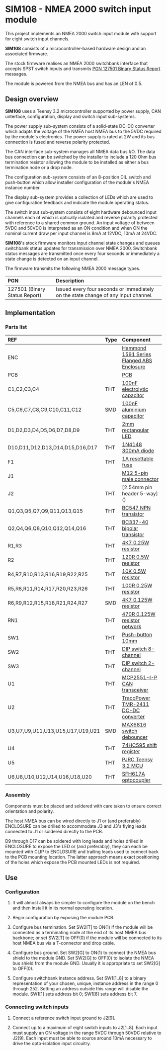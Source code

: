 # SIM108 - NMEA 2000 switch input module

This project implements an NMEA 2000 switch input module with
support for eight switch input channels.

__SIM108__ consists of a microcontroller-based hardware design
and an associated firmware.

The stock firmware realises an NMEA 2000 switchbank interface
that accepts SPST switch inputs and transmits
[PGN 127501 Binary Status Report]()
messages.

The module is powered from the NMEA bus and has an LEN of 0.5.

## Design overview

__SIM108__ uses a Teensy 3.2 microcontroller supported by power
supply, CAN unterface, configuration, display and switch input
sub-systems.

The power supply sub-system consists of a solid-state DC-DC
converter which adapts the voltage of the NMEA host NMEA bus to
the 5VDC required by the module's electronics.
The power supply is rated at 2W and its bus connection is fused
and reverse polarity protected.

The CAN interface sub-system manages all NMEA data bus I/O.
The data bus connection can be switched by the installer to
include a 120 Ohm bus termination resistor allowing the module
to be installed as either a bus termination node or a drop node.

The configuration sub-system consists of an 8-position DIL switch
and push-button which allow installer configuration of the module's
NMEA instance number.

The display sub-system provides a collection of LEDs which are used
to give configuration feedback and indicate the module operating
status.

The switch input sub-system consists of eight hardware debounced
input channels each of which is optically isolated and reverse
polarity protected with reference to a shared common ground.
An input voltage of between 5VDC and 50VDC is interpreted as
an ON condition and when ON the nominal current draw per input
channel is 8mA at 12VDC, 10mA at 24VDC.

__SIM108__'s stock firmware monitors input channel state changes
and queues switchbank status updates for transmission over NMEA 2000.
Switchbank status messages are transmitted once every four seconds or
immediately a state change is detected on an input channel.

The firmware transmits the following NMEA 2000 message types.

| PGN  | Description |
| :--- | :--- |
|127501 (Binary Status Report) | Issued every four seconds or immediately on the state change of any input channel. |

## Implementation

### Parts list
         
| REF                              | Type | Component               |
| :---                             | :--- | :---          |
| ENC                              |      | [Hammond 1591 Series Flanged ABS Enclosure](https://uk.rs-online.com/web/p/general-purpose-enclosures/7417477) |
| PCB                              |      | [PCB](./ROM104.brd.pdf) |
| C1,C2,C3,C4                      | THT  | [100nF electrolytic capacitor](https://uk.rs-online.com/web/p/aluminium-capacitors/8624146) |
| C5,C6,C7,C8,C9,C10,C11,C12       | SMD  | [100nF aluminium capacitor](https://uk.rs-online.com/web/p/aluminium-capacitors/8388005) |
| D1,D2,D3,D4,D5,D6,D7,D8,D9       | THT  | [2mm rectangular LED](https://uk.rs-online.com/web/p/leds/2292447) |
| D10,D11,D12,D13,D14,D15,D16,D17  | THT  | [1N4148 300mA diode](https://uk.rs-online.com/web/p/switching-diodes/7390290) |
| F1                               | THT  | [1A resettable fuse](https://uk.rs-online.com/web/p/resettable-fuses/6571772) |
| J1                               |      | [M12 5-pin male connector](https://uk.rs-online.com/web/p/industrial-circular-connectors/8771154) |
| J2                               | THT  | [2.54mm pin header 5-way] () |
| Q1,Q3,Q5,Q7,Q9,Q11,Q13,Q15       | THT  | [BC547 NPN transistor](https://uk.rs-online.com/web/p/bipolar-transistors/6711113) |
| Q2,Q4,Q6,Q8,Q10,Q12,Q14,Q16      | THT  | [BC337-40 bipolar transistor]() |
| R1,R3                            | THT  | [4K7 0.25W resistor]() |
| R2                               | THT  | [120R 0.5W resistor]() |
| R4,R7,R10,R13,R16,R19,R22,R25    | THT  | [10K 0.5W resistor]() |
| R5,R8,R11,R14,R17,R20,R23,R26    | THT  | [100R 0.25W resistor]() |
| R6,R9,R12,R15,R18,R21,R24,R27    | SMD  | [4K7 0.125W resistor]() |
| RN1                              | THT  | [470R 0.125W resistor network](https://uk.rs-online.com/web/p/resistor-arrays/5224273) |
| SW1                              | THT  | [Push-button 10mm](https://uk.rs-online.com/web/p/keyboard-switches/0102327) |
| SW2                              | THT  | [DIP switch 8-channel](https://uk.rs-online.com/web/p/dip-sip-switches/7561347/) |
| SW3                              | THT  | [DIP switch 2-channel](https://uk.rs-online.com/web/p/dip-sip-switches/1774261) |
| U1                               | THT  | [MCP2551-I-P CAN transceiver](https://uk.rs-online.com/web/p/can-interface-ics/8767259) |
| U2                               | THT  | [TracoPower TMR-2411 DC-DC converter](https://uk.rs-online.com/web/p/dc-dc-converters/4338258) |
| U3,U7,U9,U11,U13,U15,U17,U19,U21 | SMD  | [MAX6816 switch debouncer](https://uk.rs-online.com/web/p/bounce-eliminator-ics/1899248) |
| U4                               | THT  | [74HC595 shift register](https://uk.rs-online.com/web/p/counter-ics/7091971) |
| U5                               | THT  | [PJRC Teensy 3.2 MCU](https://www.pjrc.com/store/teensy32.html) |
| U6,U8,U10,U12,U14,U16,U18,U20    | THT  | [SFH617A optocoupler](https://uk.rs-online.com/web/p/optocouplers/1807182) |

### Assembly

Components must be placed and soldered with care taken to ensure
correct orientation and polarity.

The host NMEA bus can be wired directly to J1 or (and preferably)
ENCLOSURE can be drilled to accommodate J3 and J3's flying leads
connected to J1 or soldered directly to the PCB.

D9 through D17 can be soldered with long leads and holes drilled in
ENCLOSURE to expose the LED or (and preferably), they can each be
mounted with CLIP to ENCLOSURE and trailing leads used to connect
back to the PCB mounting location.
The latter approach means exact positioning of the holes which
expose the PCB mounted LEDs is not required.

## Use

### Configuration

1. It will almost always be simpler to configure the module on the bench
   and then install it in its normal operating location.

2. Begin configuration by exposing the module PCB.

3. Configure bus termination.
   Set SW2[T] to ON(1) if the module will be connected as a terminating node
   at the end of its host NMEA bus backbone; or
   set SW2[T] to OFF(0) if the module will be connected to its host NMEA bus
   via a T-connector and drop cable.

4. Configure bus ground.
   Set SW2[G] to ON(1) to connect the NMEA bus shield to the module GND.
   Set SW2[G] to OFF(0) to isolate the NMEA bus shield from the module GND.
   Usually it is appropriate to set SW2[G] to OFF(0).

5. Configure switchbank instance address.
   Set SW1[1..8] to a binary representation of your chosen, unique, instance
   address in the range 0 through 252.
   Setting an address outside this range will disable the module.
   SW1[1] sets address bit 0; SW1[8] sets address bit 7.
   
### Connecting switch inputs

1. Connect a reference switch input ground to J2[9].

2. Connect up to a maximum of eight switch inputs to J2[1..8].
   Each input must supply an ON voltage in the range 5VDC through 50VDC
   relative to J2[9].
   Each input must be able to source around 10mA necessary to drive the
   opto-isolation input circuitry.
